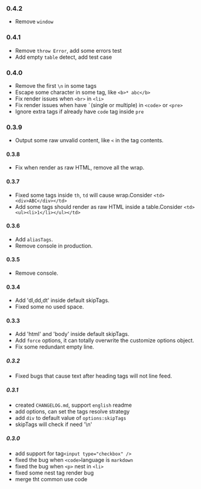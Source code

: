### 0.4.2
* Remove `window`

### 0.4.1
* Remove `throw Error`, add some errors test
* Add empty `table` detect, add test case

### 0.4.0
* Remove the first `\n` in some tags 
* Escape some character in some tag, like `<b>* abc</b>`
* Fix render issues when `<br>` in `<li>`
* Fix render issues when have `` ` ``(single or multiple) in `<code>` or `<pre>`
* Ignore extra tags if already have `code` tag inside `pre`

### 0.3.9
* Output some raw unvalid content, like `<` in the tag contents.

#### 0.3.8
* Fix when render as raw HTML, remove all the wrap. 

#### 0.3.7
* Fixed some tags inside `th`, `td` will cause wrap.Consider `<td><div>ABC</div></td>`
* Add some tags should render as raw HTML inside a table.Consider `<td><ul><li>1</li></ul></td>`

#### 0.3.6
* Add `aliasTags`.
* Remove console in production.

#### 0.3.5
* Remove console.

#### 0.3.4
* Add 'dl,dd,dt' inside default skipTags.
* Fixed some no used space.

#### 0.3.3

* Add 'html' and 'body' inside default skipTags.
* Add `force` options, it can totally overwrite the customize options object.
* Fix some redundant empty line.

##### 0.3.2

* Fixed bugs that cause text after heading tags will not line feed.

##### 0.3.1

* created `CHANGELOG.md`, support `english` readme 
* add options, can set the tags resolve strategy
* add `div` to default value of `options:skipTags`
* skipTags will check if need '\n'

##### 0.3.0

* add support for tag`<input type="checkbox" />`
* fixed the bug when `<code>`language is `markdown` 
* fixed the bug when `<p>` nest in `<li>`
* fixed some nest tag render bug
* merge tht common use code

